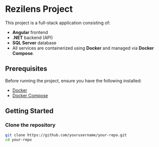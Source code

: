 # Rezilens Project

This project is a full-stack application consisting of:
- **Angular** frontend
- **.NET** backend (API)
- **SQL Server** database
- All services are containerized using **Docker** and managed via **Docker Compose**.

## Prerequisites

Before running the project, ensure you have the following installed:
- [Docker](https://www.docker.com/get-started)
- [Docker Compose](https://docs.docker.com/compose/install/)

## Getting Started

### Clone the repository

```bash
git clone https://github.com/yourusername/your-repo.git
cd your-repo
